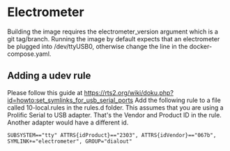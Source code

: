 # Electrometer

Building the image requires the electrometer_version argument which is a git tag/branch.
Running the image by default expects that an electrometer be plugged into /dev/ttyUSB0, otherwise change the line in the docker-compose.yaml.


## Adding a udev rule
Please follow this guide at https://rts2.org/wiki/doku.php?id=howto:set_symlinks_for_usb_serial_ports
Add the following rule to a file called 10-local.rules in the rules.d folder.
This assumes that you are using a Prolific Serial to USB adapter.
That's the Vendor and Product ID in the rule.
Another adapter would have a different id.

    SUBSYSTEM=="tty" ATTRS{idProduct}=="2303", ATTRS{idVendor}=="067b", SYMLINK+="electrometer", GROUP="dialout"